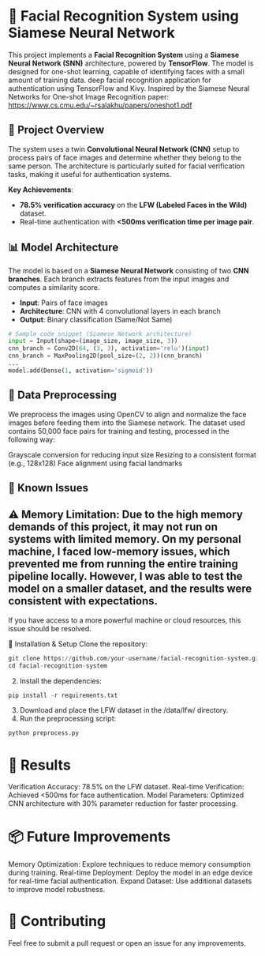 # 👤 Facial Recognition System using Siamese Neural Network

This project implements a **Facial Recognition System** using a **Siamese Neural Network (SNN)** architecture, powered by **TensorFlow**. The model is designed for one-shot learning, capable of identifying faces with a small amount of training data.
deep facial recognition application for authentication using TensorFlow and Kivy. 
Inspired by the Siamese Neural Networks for One-shot Image Recognition paper: https://www.cs.cmu.edu/~rsalakhu/papers/oneshot1.pdf

## 🚀 Project Overview

The system uses a twin **Convolutional Neural Network (CNN)** setup to process pairs of face images and determine whether they belong to the same person. The architecture is particularly suited for facial verification tasks, making it useful for authentication systems.

**Key Achievements**:
- **78.5% verification accuracy** on the **LFW (Labeled Faces in the Wild)** dataset.
- Real-time authentication with **<500ms verification time per image pair**.

## 📊 Model Architecture

The model is based on a **Siamese Neural Network** consisting of two **CNN branches**. Each branch extracts features from the input images and computes a similarity score.

- **Input**: Pairs of face images
- **Architecture**: CNN with 4 convolutional layers in each branch
- **Output**: Binary classification (Same/Not Same)

```python
# Sample code snippet (Siamese Network architecture)
input = Input(shape=(image_size, image_size, 3))
cnn_branch = Conv2D(64, (3, 3), activation='relu')(input)
cnn_branch = MaxPooling2D(pool_size=(2, 2))(cnn_branch)
...
model.add(Dense(1, activation='sigmoid'))
```

## 🔄 Data Preprocessing
We preprocess the images using OpenCV to align and normalize the face images before feeding them into the Siamese network. The dataset used contains 50,000 face pairs for training and testing, processed in the following way:

Grayscale conversion for reducing input size
Resizing to a consistent format (e.g., 128x128)
Face alignment using facial landmarks

## 🚧 Known Issues
## ⚠️ Memory Limitation: Due to the high memory demands of this project, it may not run on systems with limited memory. On my personal machine, I faced low-memory issues, which prevented me from running the entire training pipeline locally. However, I was able to test the model on a smaller dataset, and the results were consistent with expectations.

If you have access to a more powerful machine or cloud resources, this issue should be resolved.

🔧 Installation & Setup
Clone the repository:
```python
git clone https://github.com/your-username/facial-recognition-system.git
cd facial-recognition-system
```
2. Install the dependencies:
```python
pip install -r requirements.txt
```
3. Download and place the LFW dataset in the /data/lfw/ directory.
4. Run the preprocessing script:
```python
python preprocess.py
```
# 🎯 Results
Verification Accuracy: 78.5% on the LFW dataset.
Real-time Verification: Achieved <500ms for face authentication.
Model Parameters: Optimized CNN architecture with 30% parameter reduction for faster processing.

# 📦 Future Improvements
Memory Optimization: Explore techniques to reduce memory consumption during training.
Real-time Deployment: Deploy the model in an edge device for real-time facial authentication.
Expand Dataset: Use additional datasets to improve model robustness.

# 🤝 Contributing
Feel free to submit a pull request or open an issue for any improvements.
